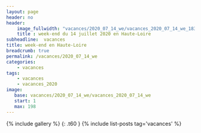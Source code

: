 ```yaml
---
layout: page
header: no
header:
    image_fullwidth: "vacances/2020_07_14_we/vacances_2020_07_14_we_183.jpg"
    title : week-end du 14 juillet 2020 en Haute-Loire
subheadline:  vacances
title: week-end en Haute-Loire
breadcrumb: true
permalink: /vacances/2020_07_14_we
categories:
    - vacances
tags:
    - vacances
    - vacances_2020
image:
   base: vacances/2020_07_14_we/vacances_2020_07_14_we
   start: 1
   max: 198
---
```

{% include gallery %}
{: .t60 }
{% include list-posts tag='vacances' %}
